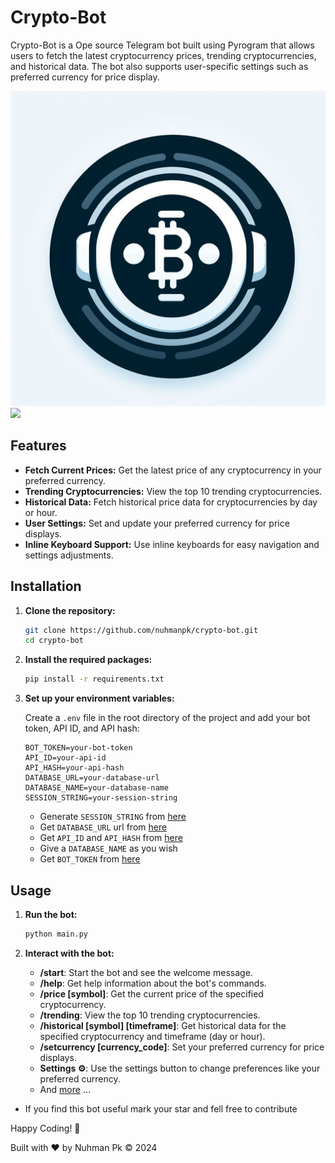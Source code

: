 # Crypto-Bot

Crypto-Bot is a Ope source Telegram bot built using Pyrogram that allows users to fetch the latest cryptocurrency prices, trending cryptocurrencies, and historical data. The bot also supports user-specific settings such as preferred currency for price display.

<img src='./assets/logo.jpeg' max-width=25px max-height=25px/>

<img src='./assets//demo.gif' max-width=20px max-height=20px>

## Features

- **Fetch Current Prices:** Get the latest price of any cryptocurrency in your preferred currency.
- **Trending Cryptocurrencies:** View the top 10 trending cryptocurrencies.
- **Historical Data:** Fetch historical price data for cryptocurrencies by day or hour.
- **User Settings:** Set and update your preferred currency for price displays.
- **Inline Keyboard Support:** Use inline keyboards for easy navigation and settings adjustments.

## Installation

1. **Clone the repository:**

    ```bash
    git clone https://github.com/nuhmanpk/crypto-bot.git
    cd crypto-bot
    ```

2. **Install the required packages:**

    ```bash
    pip install -r requirements.txt
    ```

3. **Set up your environment variables:**

    Create a `.env` file in the root directory of the project and add your bot token, API ID, and API hash:

    ```env
    BOT_TOKEN=your-bot-token
    API_ID=your-api-id
    API_HASH=your-api-hash
    DATABASE_URL=your-database-url
    DATABASE_NAME=your-database-name
    SESSION_STRING=your-session-string
    ```
    - Generate `SESSION_STRING` from [here](https://gist.github.com/nuhmanpk/5b2b29fcecd479754c599c36c0961363)
    - Get `DATABASE_URL` url from [here](https://mongodb.com)
    - Get `API_ID` and `API_HASH` from [here](https://api.telegram.org)
    - Give a `DATABASE_NAME` as you wish
    - Get `BOT_TOKEN` from [here](https://t.me/botfather)

## Usage

1. **Run the bot:**

    ```bash
    python main.py
    ```

2. **Interact with the bot:**

    - **/start**: Start the bot and see the welcome message.
    - **/help**: Get help information about the bot's commands.
    - **/price [symbol]**: Get the current price of the specified cryptocurrency.
    - **/trending**: View the top 10 trending cryptocurrencies.
    - **/historical [symbol] [timeframe]**: Get historical data for the specified cryptocurrency and timeframe (day or hour).
    - **/setcurrency [currency_code]**: Set your preferred currency for price displays.
    - **Settings ⚙️**: Use the settings button to change preferences like your preferred currency.
    - And [more](https://t.me/bughunterbots) ...

- If you find this bot useful mark your star and fell free to contribute

Happy Coding! 🚀

Built with ❤️ by Nuhman Pk © 2024
